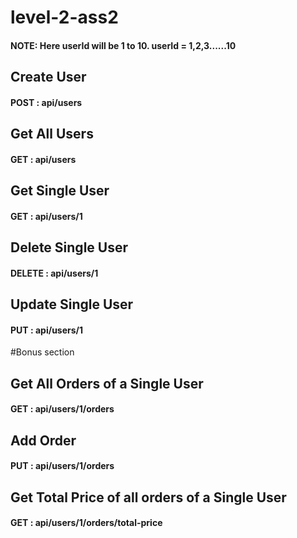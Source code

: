 # level-2-ass2

#### NOTE: Here userId will be 1 to 10. userId = 1,2,3......10

## Create User 
#### POST : api/users

## Get All Users
#### GET : api/users

## Get Single User
#### GET : api/users/1

## Delete Single User
#### DELETE : api/users/1

## Update Single User
#### PUT : api/users/1

#Bonus section

## Get All Orders of a Single User
#### GET : api/users/1/orders

## Add Order
#### PUT : api/users/1/orders

## Get Total Price of all orders of a Single User
#### GET : api/users/1/orders/total-price